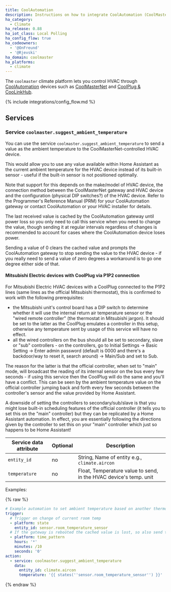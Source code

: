 ```yaml
---
title: CoolAutomation
description: Instructions on how to integrate CoolAutomation (CoolMasterNet, CoolPlug, CooLinkHub) devices within Home Assistant.
ha_category:
  - Climate
ha_release: 0.88
ha_iot_class: Local Polling
ha_config_flow: true
ha_codeowners:
  - '@OnFreund'
  - '@Rjevski'
ha_domain: coolmaster
ha_platforms:
  - climate
---
```


The `coolmaster` climate platform lets you control HVAC through [CoolAutomation](https://coolautomation.com) devices such as [CoolMasterNet](https://coolautomation.com/products/coolmasternet/) and [CoolPlug & CooLinkHub](https://coolautomation.com/products/coolplug-coolinkhub/).

{% include integrations/config_flow.md %}

## Services

### Service `coolmaster.suggest_ambient_temperature`

You can use the service `coolmaster.suggest_ambient_temperature` to send a value as the ambient temperature to the CoolMasterNet-controlled HVAC device.

This would allow you to use any value available within Home Assistant as the current ambient temperature for the HVAC device instead of its built-in sensor - useful if the built-in sensor is not positioned optimally.

Note that support for this depends on the make/model of HVAC device, the connection method between the CoolMasterNet gateway and HVAC device and the configuration (physical DIP switches?) of the HVAC device. Refer to the Programmer's Reference Manual (PRM) for your CoolAutomation gateway or contact CoolAutomation or your HVAC installer for details.

The last received value is cached by the CoolAutomation gateway until power loss so you only need to call this service when you need to change the value, though sending it at regular intervals regardless of changes is recommended to account for cases where the CoolAutomation device loses power.

Sending a value of 0 clears the cached value and prompts the CoolAutomation gateway to stop sending the value to the HVAC device - if you really need to send a value of zero degrees a workaround is to go one degree either side of that.

#### Mitsubishi Electric devices with CoolPlug via P1P2 connection

For Mitsubishi Electric HVAC devices with a CoolPlug connected to the P1P2 lines (same lines as the official Mitsubishi thermostat), this is confirmed to work with the following prerequisites:

* the Mitsubishi unit's control board has a DIP switch to determine whether it will use the internal return air temperature sensor or the "wired remote controller" (the thermostat in Mitsubishi jargon). It should be set to the latter as the CoolPlug emulates a controller in this setup, otherwise any temperature sent by usage of this service will have no effect.
* all the wired controllers on the bus should all be set to secondary, slave or "sub" controllers - on the controllers, go to Initial Settings -> Basic Setting -> Enter admin password (default is 0000 and there's a backdoor/way to reset it, search around) -> Main/Sub and set to Sub.

The reason for the latter is that the official controller, when set to "main" mode, will broadcast the reading of its internal sensor on the bus every few seconds - if using this service then the CoolPlug will do the same and you'll have a conflict. This can be seen by the ambient temperature value on the official controller jumping back and forth every few seconds between the controller's sensor and the value provided by Home Assistant.

A downside of setting the controllers to secondary/sub/slave is that you might lose built-in scheduling features of the official controller (it tells you to set this on the "main" controller) but they can be replicated by a Home Assistant automation. In effect, you are essentially following the directions given by the controller to set this on your "main" controller which just so happens to be Home Assistant!

| Service data attribute | Optional | Description                                                            |
| ---------------------- | -------- | ---------------------------------------------------------------------- |
| `entity_id`            | no       | String, Name of entity e.g., `climate.aircon`                          |
| `temperature`          | no       | Float, Temperature value to send, in the HVAC device's temp. unit      |

Examples:

{% raw %}
```yaml
# Example automation to set ambient temperature based on another thermostat value
trigger:
  # Trigger on change of current room temp
  - platform: state
    entity_id: sensor.room_temperature_sensor
  # If the gateway is rebooted the cached value is lost, so also send the value every 10 minutes regardless of changes
  - platform: time_pattern
    hours: '*'
    minutes: /10
    seconds: '0'
action:
  - service: coolmaster.suggest_ambient_temperature
    data:
      entity_id: climate.aircon
      temperature: '{{ states(''sensor.room_temperature_sensor'') }}'
```
{% endraw %}

